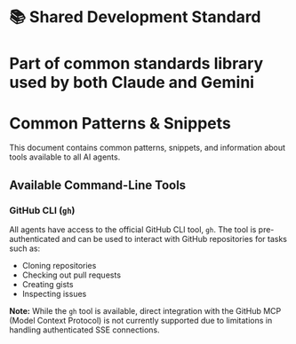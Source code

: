 # 📚 Shared Development Standard
# Part of common standards library used by both Claude and Gemini

# Common Patterns & Snippets

This document contains common patterns, snippets, and information about tools available to all AI agents.

## Available Command-Line Tools

### GitHub CLI (`gh`)

All agents have access to the official GitHub CLI tool, `gh`. The tool is pre-authenticated and can be used to interact with GitHub repositories for tasks such as:

- Cloning repositories
- Checking out pull requests
- Creating gists
- Inspecting issues

**Note:** While the `gh` tool is available, direct integration with the GitHub MCP (Model Context Protocol) is not currently supported due to limitations in handling authenticated SSE connections.
